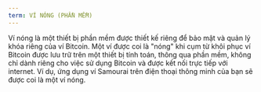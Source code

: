 ```yaml
---
term: VÍ NÓNG (PHẦN MỀM)
---
```


Ví nóng là một thiết bị phần mềm được thiết kế riêng để bảo mật và quản lý khóa riêng của ví Bitcoin. Một ví được coi là "nóng" khi cụm từ khôi phục ví Bitcoin được lưu trữ trên một thiết bị tính toán, thông qua phần mềm, không chỉ dành riêng cho việc sử dụng Bitcoin và được kết nối trực tiếp với internet. Ví dụ, ứng dụng ví Samourai trên điện thoại thông minh của bạn sẽ được coi là một ví nóng.